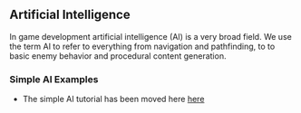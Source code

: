 


## Artificial Intelligence




In game development artificial intelligence (AI) is a very broad field. We use the term AI to refer to everything from navigation and pathfinding, to to basic enemy behavior and procedural content generation. 


### Simple AI Examples



*    The simple AI tutorial has been moved here [here](../tutorials/ai/simpleai.md)

 

 
